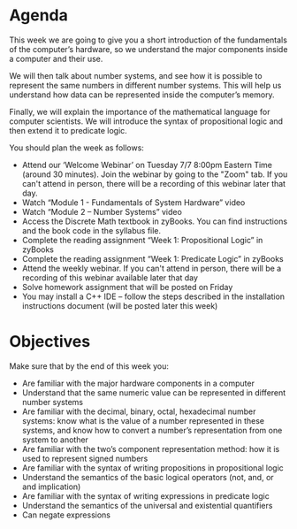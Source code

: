 # Agenda

This week we are going to give you a short introduction of the fundamentals of the computer’s hardware, so we understand the major components inside a computer and their use. 

We will then talk about number systems, and see how it is possible to represent the same numbers in different number systems. This will help us understand how data can be represented inside the computer’s memory.

Finally, we will explain the importance of the mathematical language for computer scientists. We will introduce the syntax of propositional logic and then extend it to predicate logic.
 

You should plan the week as follows:

* Attend our ‘Welcome Webinar’ on Tuesday 7/7 8:00pm Eastern Time (around 30 minutes). Join the webinar by going to the "Zoom" tab. If you can't attend in person, there will be a recording of this webinar later that day.
* Watch “Module 1 - Fundamentals of System Hardware” video
* Watch “Module 2 – Number Systems” video
* Access the Discrete Math textbook in zyBooks. You can find instructions and the book code in the syllabus file. 
* Complete the reading assignment “Week 1: Propositional Logic” in zyBooks
* Complete the reading assignment “Week 1: Predicate Logic” in zyBooks
* Attend the weekly webinar. If you can't attend in person, there will be a recording of this webinar available later that day
* Solve homework assignment that will be posted on Friday
* You may install a C++ IDE – follow the steps described in the installation instructions document (will be posted later this week)

# Objectives

Make sure that by the end of this week you:

* Are familiar with the major hardware components in a computer
* Understand that the same numeric value can be represented in different number systems
* Are familiar with the decimal, binary, octal, hexadecimal number systems: know what is the value of a number represented in these systems, and know how to convert a number’s representation from one system to another
* Are familiar with the two’s component representation method: how it is used to represent signed numbers
* Are familiar with the syntax of writing propositions in propositional logic
* Understand the semantics of the basic logical operators (not, and, or and implication)
* Are familiar with the syntax of writing expressions in predicate logic
* Understand the semantics of the universal and existential quantifiers 
* Can negate expressions
